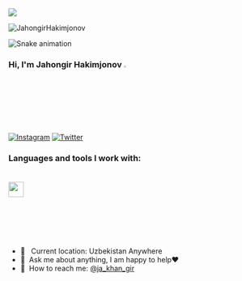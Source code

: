 <a href="https://visitcount.itsvg.in">
  <img src="https://visitcount.itsvg.in/api?id=JahongirHakimjonov&base=1000&label=Profile%20Views&color=6&icon=5&pretty=false" />
</a>

<p align="left"> <img src="https://komarev.com/ghpvc/?username=JahongirHakimjonov&base=1000&label=Profile%20views&color=blueviolet&style=plastic" alt="JahongirHakimjonov" /> </p>


![Snake animation](https://github.com/mirsaid-mirzohidov/mirsaid-mirzohidov/blob/output/github-contribution-grid-snake.svg)


### Hi, I'm Jahongir Hakimjonov <img src="https://media.giphy.com/media/hvRJCLFzcasrR4ia7z/giphy.gif" width="3%">

[![Instagram](https://img.shields.io/badge/Instagram-%23E4405F.svg?logo=Instagram&logoColor=white)](https://instagram.com/ja_khan_gir) [![Twitter](https://img.shields.io/badge/Twitter-%231DA1F2.svg?logo=Twitter&logoColor=white)](https://twitter.com/@ja_khan_gir)


### Languages and tools I work with:


<code><img class="image-class" src="https://s3.dualstack.us-east-2.amazonaws.com/pythondotorg-assets/media/community/logos/python-logo-only.png" width="30px"></code>
<code><img src="https://static-00.iconduck.com/assets.00/django-icon-1606x2048-lwmw1z73.png" width="30px" style="mix-blend-mode: lighten"></code>
<code><img src="https://cdn.hashnode.com/res/hashnode/image/upload/v1518503935975/S1_-_WePM.png" width="50px" style="mix-blend-mode: lighten"></code>
<code><img src="https://www.postgresql.org/media/img/about/press/elephant.png" width="35px" style="mix-blend-mode: lighten"></code>
<code><img src="https://avatars.githubusercontent.com/u/18133?s=280&v=4" width="40px" style="mix-blend-mode: lighten"></code>
<code><img src="https://assets.ifttt.com/images/channels/2107379463/icons/monochrome_large.png" width="40px" style="mix-blend-mode: lighten"></code>
<code><img src="https://upload.wikimedia.org/wikipedia/commons/thumb/a/ab/Logo-ubuntu_cof-orange-hex.svg/2048px-Logo-ubuntu_cof-orange-hex.svg.png" width="40px" style="mix-blend-mode: lighten"></code>
<code><img src="https://cdn4.iconfinder.com/data/icons/logos-and-brands/512/97_Docker_logo_logos-512.png" width="47px" style="mix-blend-mode: lighten"></code>
<code><img src="https://static-00.iconduck.com/assets.00/postman-icon-497x512-beb7sy75.png" width="38px" style="mix-blend-mode: lighten"></code>
<code><img src="https://www.svgrepo.com/show/373924/nginx.svg" width="44px" style="mix-blend-mode: lighten"></code>
<code><img src="https://img.icons8.com/?size=48&id=20909&format=png" width="40px" style="mix-blend-mode: lighten"></code>
<code><img src="https://img.icons8.com/?size=48&id=21278&format=png" width="43px" style="mix-blend-mode: lighten"></code>
<code><img src="https://uxwing.com/wp-content/themes/uxwing/download/brands-and-social-media/bootstrap-5-logo-icon.png" width="47px" style="mix-blend-mode: lighten"></code>
<code><img src="https://cdn.worldvectorlogo.com/logos/fastapi.svg" width="40px" style="mix-blend-mode: lighten"></code>



<br />

- 📍 &nbsp; Current location: Uzbekistan Anywhere
- 📝&nbsp; Ask me about anything, I am happy to help❤️
- 📨&nbsp; How to reach me: [@ja_khan_gir](https://t.me/ja_khan_gir)
